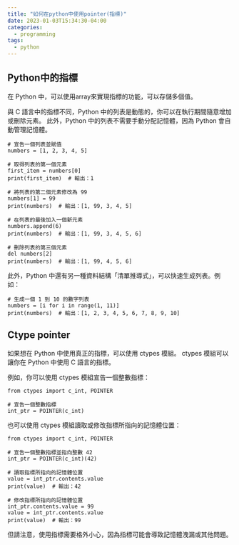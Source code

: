 ```yaml
---
title: "如何在python中使用pointer(指標)"
date: 2023-01-03T15:34:30-04:00
categories:
  - programming
tags:
  - python
---
```


## Python中的指標

在 Python 中，可以使用array來實現指標的功能，可以存儲多個值。

與 C 語言中的指標不同，Python 中的列表是動態的，你可以在執行期間隨意增加或刪除元素。
此外，Python 中的列表不需要手動分配記憶體，因為 Python 會自動管理記憶體。

```python=
# 宣告一個列表並賦值
numbers = [1, 2, 3, 4, 5]

# 取得列表的第一個元素
first_item = numbers[0]
print(first_item)  # 輸出：1

# 將列表的第二個元素修改為 99
numbers[1] = 99
print(numbers)  # 輸出：[1, 99, 3, 4, 5]

# 在列表的最後加入一個新元素
numbers.append(6)
print(numbers)  # 輸出：[1, 99, 3, 4, 5, 6]

# 刪除列表的第三個元素
del numbers[2]
print(numbers)  # 輸出：[1, 99, 4, 5, 6]

```

此外，Python 中還有另一種資料結構「清單推導式」，可以快速生成列表。例如：

```python=
# 生成一個 1 到 10 的數字列表
numbers = [i for i in range(1, 11)]
print(numbers)  # 輸出：[1, 2, 3, 4, 5, 6, 7, 8, 9, 10]

```

## Ctype pointer
如果想在 Python 中使用真正的指標，可以使用 ctypes 模組。 ctypes 模組可以讓你在 Python 中使用 C 語言的指標。

例如，你可以使用 ctypes 模組宣告一個整數指標：

```python=
from ctypes import c_int, POINTER

# 宣告一個整數指標
int_ptr = POINTER(c_int)
```

也可以使用 ctypes 模組讀取或修改指標所指向的記憶體位置：

```python=
from ctypes import c_int, POINTER

# 宣告一個整數指標並指向整數 42
int_ptr = POINTER(c_int)(42)

# 讀取指標所指向的記憶體位置
value = int_ptr.contents.value
print(value)  # 輸出：42

# 修改指標所指向的記憶體位置
int_ptr.contents.value = 99
value = int_ptr.contents.value
print(value)  # 輸出：99
```

但請注意，使用指標需要格外小心，因為指標可能會導致記憶體洩漏或其他問題。

